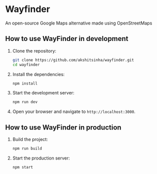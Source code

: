 # Wayfinder

An open-source Google Maps alternative made using OpenStreetMaps

## How to use WayFinder in development

1. Clone the repository:
   ```sh
   git clone https://github.com/akshitsinha/wayfinder.git
   cd wayfinder
   ```

2. Install the dependencies:
   ```sh
   npm install
   ```

3. Start the development server:
   ```sh
   npm run dev
   ```

4. Open your browser and navigate to `http://localhost:3000`.

## How to use WayFinder in production

1. Build the project:
   ```sh
   npm run build
   ```

2. Start the production server:
   ```sh
   npm start
   ```
